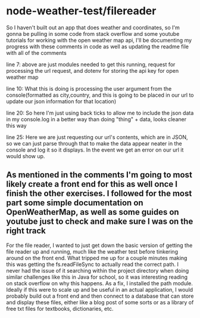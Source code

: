 # node-weather-test/filereader
So I haven't built out an app that does weather and coordinates, so I'm gonna be pulling in some code from stack overflow and some youtube tutorials for working with the open weather map api, I'll be documenting my progress with these comments in code
as well as updating the readme file with all of the comments

line 7: above are just modules needed to get this running, request for processing the url request, and dotenv for storing the api key for open weather map

line 10: What this is doing is processing the user argument from the console(formatted as city,country, and this is going to be placed in our url to update our json information for that location)

line 20: So here I'm just using back ticks to allow me to include the json data in my console.log in a better way than doing "thing" + data, looks cleaner this way

line 25: Here we are just requesting our url's contents, which are in JSON, so we can just parse through that to make the data appear neater in the console and log it so it displays. In the event we get an error on our url it would show up.

As mentioned in the comments I'm going to most likely create a front end for this as well once I finish the other exercises. I followed for the most part some simple documentation on OpenWeatherMap,
as well as some guides on youtube just to check and make sure I was on the right track
-----
For the file reader, I wanted to just get down the basic version of getting the file reader up and running, much like the weather test before tinkering around on the front end. What tripped me up for a couple minutes making this was getting the fs.readFileSync to actually read the correct path. I never had the issue of it searching within the project directory when doing similar challenges like this in Java for school, so it was interesting reading on stack overflow on why this happens. As a fix, I installed the path module. Ideally if this were to scale up and be useful in an actual application, I would probably build out a front end and then connect to a database that can store and display these files, either like a blog post of some sorts or as a library of free txt files for textbooks, dictionaries, etc.
